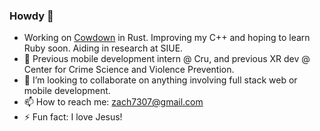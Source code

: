 ### Howdy 👋
- Working on [Cowdown](https://cowdown.net/) in Rust. Improving my C++ and hoping to learn Ruby soon. Aiding in research at SIUE.
- 🔭 Previous mobile development intern @ Cru, and previous XR dev @ Center for Crime Science and Violence Prevention.
- 👯 I’m looking to collaborate on anything involving full stack web or mobile development.
- 📫 How to reach me: zach7307@gmail.com
- ⚡ Fun fact: I love Jesus!


